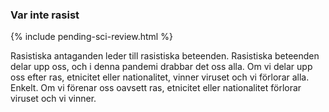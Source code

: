### Var inte rasist

{% include pending-sci-review.html %}

Rasistiska antaganden leder till rasistiska beteenden. Rasistiska beteenden delar upp oss, och i denna pandemi drabbar det oss alla. Om vi delar upp oss efter ras, etnicitet eller nationalitet, vinner viruset och vi förlorar alla. Enkelt. Om vi förenar oss oavsett ras, etnicitet eller nationalitet förlorar viruset och vi vinner.
